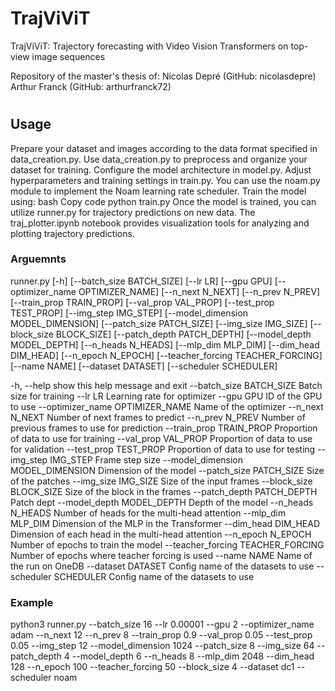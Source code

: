 # TrajViViT

TrajViViT: Trajectory forecasting with Video Vision Transformers on top-view image sequences

Repository of the master's thesis of:
Nicolas Depré (GitHub: nicolasdepre)
Arthur Franck (GitHub: arthurfranck72)

#

## Usage

Prepare your dataset and images according to the data format specified in data_creation.py.
Use data_creation.py to preprocess and organize your dataset for training.
Configure the model architecture in model.py.
Adjust hyperparameters and training settings in train.py. You can use the noam.py module to implement the Noam learning rate scheduler.
Train the model using:
bash
Copy code
python train.py
Once the model is trained, you can utilize runner.py for trajectory predictions on new data.
The traj_plotter.ipynb notebook provides visualization tools for analyzing and plotting trajectory predictions.

### Arguemnts

runner.py [-h] [--batch_size BATCH_SIZE] [--lr LR] [--gpu GPU] [--optimizer_name OPTIMIZER_NAME]
                 [--n_next N_NEXT] [--n_prev N_PREV] [--train_prop TRAIN_PROP] [--val_prop VAL_PROP]
                 [--test_prop TEST_PROP] [--img_step IMG_STEP] [--model_dimension MODEL_DIMENSION]
                 [--patch_size PATCH_SIZE] [--img_size IMG_SIZE] [--block_size BLOCK_SIZE] [--patch_depth PATCH_DEPTH]
                 [--model_depth MODEL_DEPTH] [--n_heads N_HEADS] [--mlp_dim MLP_DIM] [--dim_head DIM_HEAD]
                 [--n_epoch N_EPOCH] [--teacher_forcing TEACHER_FORCING] [--name NAME] [--dataset DATASET]
                 [--scheduler SCHEDULER]

-h, --help            show this help message and exit
  --batch_size BATCH_SIZE
                        Batch size for training
  --lr LR               Learning rate for optimizer
  --gpu GPU             ID of the GPU to use
  --optimizer_name OPTIMIZER_NAME
                        Name of the optimizer
  --n_next N_NEXT       Number of next frames to predict
  --n_prev N_PREV       Number of previous frames to use for prediction
  --train_prop TRAIN_PROP
                        Proportion of data to use for training
  --val_prop VAL_PROP   Proportion of data to use for validation
  --test_prop TEST_PROP
                        Proportion of data to use for testing
  --img_step IMG_STEP   Frame step size
  --model_dimension MODEL_DIMENSION
                        Dimension of the model
  --patch_size PATCH_SIZE
                        Size of the patches
  --img_size IMG_SIZE   Size of the input frames
  --block_size BLOCK_SIZE
                        Size of the block in the frames
  --patch_depth PATCH_DEPTH
                        Patch dept
  --model_depth MODEL_DEPTH
                        Depth of the model
  --n_heads N_HEADS     Number of heads for the multi-head attention
  --mlp_dim MLP_DIM     Dimension of the MLP in the Transformer
  --dim_head DIM_HEAD   Dimension of each head in the multi-head attention
  --n_epoch N_EPOCH     Number of epochs to train the model
  --teacher_forcing TEACHER_FORCING
                        Number of epochs where teacher forcing is used
  --name NAME           Name of the run on OneDB
  --dataset DATASET     Config name of the datasets to use
  --scheduler SCHEDULER
                        Config name of the datasets to use

### Example
python3 runner.py --batch_size 16 --lr 0.00001 --gpu 2 --optimizer_name adam --n_next 12 --n_prev 8 --train_prop 0.9 --val_prop 0.05 --test_prop 0.05 --img_step 12 --model_dimension 1024 --patch_size 8 --img_size 64 --patch_depth 4 --model_depth 6 --n_heads 8 --mlp_dim 2048 --dim_head 128 --n_epoch 100 --teacher_forcing 50 --block_size 4 --dataset dc1 --scheduler noam
